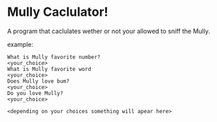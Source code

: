 # Mully Caclulator!
A program that caclulates wether or not your allowed to sniff the Mully.

example:

```Mully Calculater 1.0!
What is Mully favorite number?
<your_choice>
What is Mully favorite word
<your_choice>
Does Mully love bum?
<your_choice>
Do you love Mully?
<your_choice>

<depending on your choices something will apear here>
